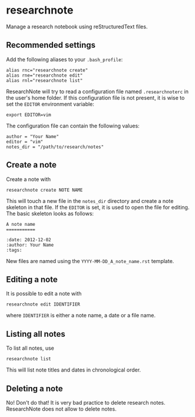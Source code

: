 researchnote
============

Manage a research notebook using reStructuredText files.

Recommended settings
--------------------

Add the following aliases to your ``.bash_profile``:

    alias rnc="researchnote create"
    alias rne="researchnote edit"
    alias rnl="researchnote list"

ResearchNote will try to read a configuration file named ``.researchnoterc`` in
the user's home folder. If this configuration file is not present, it is wise
to set the ``EDITOR`` environment variable:

    export EDITOR=vim

The configuration file can contain the following values:

    author = "Your Name"
    editor = "vim"
    notes_dir = "/path/to/research/notes"


Create a note
-------------

Create a note with

    researchnote create NOTE NAME

This will touch a new file in the ``notes_dir`` directory and create a note
skeleton in that file. If the ``EDITOR`` is set, it is used to open the file
for editing. The basic skeleton looks as follows:

    A note name
    ===========

    :date: 2012-12-02
    :author: Your Name
    :tags: 

New files are named using the ``YYYY-MM-DD_A_note_name.rst`` template.


Editing a note
--------------

It is possible to edit a note with

    researchnote edit IDENTIFIER

where ``IDENTIFIER`` is either a note name, a date or a file name.


Listing all notes
-----------------

To list all notes, use

    researchnote list

This will list note titles and dates in chronological order.


Deleting a note
---------------

No! Don't do that! It is very bad practice to delete research
notes. ResearchNote does not allow to delete notes.

